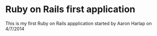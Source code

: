 # Ruby on Rails first application	

This is my first Ruby on Rails appplication 
started by Aaron Harlap on 4/7/2014
